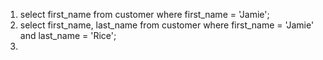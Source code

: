 1. select first_name from customer where first_name = 'Jamie';
2. select first_name, last_name from customer where first_name = 'Jamie' and last_name = 'Rice';
3.